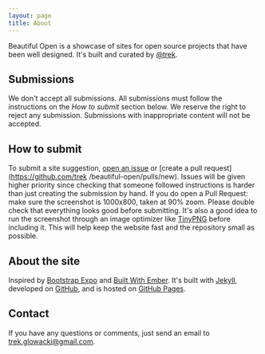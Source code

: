 ```yaml
---
layout: page
title: About
---
```


Beautiful Open is a showcase of sites for open source projects that have been
well designed. It's  built and curated by [@trek](http://twitter.com/trek).


## Submissions
We don't accept all submissions.  All submissions must follow the instructions
on the *How to submit* section below. We reserve the right to reject any
submission. Submissions with inappropriate content will not be accepted.

## How to submit
To submit a site suggestion, [open an issue](https://github.com/trek/beautiful-open/issues/new)
or [create a pull request](https://github.com/trek /beautiful-open/pulls/new).
Issues will be given higher priority since
checking that someone followed instructions is harder than just creating the
submission by hand. If you do open a Pull Request: make sure the screenshot is
1000x800, taken at 90% zoom. Please double check that everything looks good before submitting.
It's also a good idea to run the screenshot through an image optimizer like
[TinyPNG](https://tinypng.com/) before including it. This will help keep the
website fast and the repository small as possible.

## About the site
Inspired by [Bootstrap Expo](http://expo.getbootstrap.com/)
and [Built With Ember](http://builtwithember.io/). It's built with
[Jekyll](http://jekyllrb.com), developed on
[GitHub](https://github.com/trek/beautiful-open), and is hosted
on [GitHub Pages](https://pages.github.com).

## Contact
If you have any questions or comments, just send an email to
[trek.glowacki@gmail.com](mailto:trek.glowacki@gmail.com).
